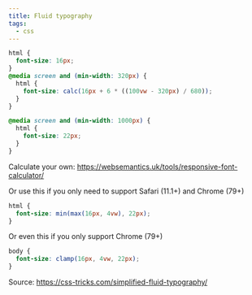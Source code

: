 ```yaml
---
title: Fluid typography
tags:
  - css
---
```


```css
html {
  font-size: 16px;
}
@media screen and (min-width: 320px) {
  html {
    font-size: calc(16px + 6 * ((100vw - 320px) / 680));
  }
}

@media screen and (min-width: 1000px) {
  html {
    font-size: 22px;
  }
}
```

Calculate your own: https://websemantics.uk/tools/responsive-font-calculator/

Or use this if you only need to support Safari (11.1+) and Chrome (79+)

```css
html {
  font-size: min(max(16px, 4vw), 22px);
}
```

Or even this if you only support Chrome (79+)

```css
body {
  font-size: clamp(16px, 4vw, 22px);
}
```

Source: https://css-tricks.com/simplified-fluid-typography/
